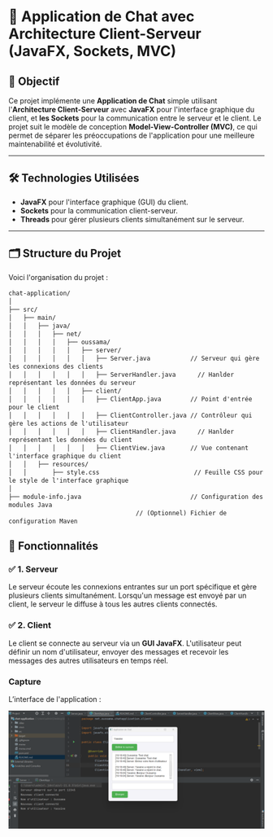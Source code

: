 # 💬 Application de Chat avec Architecture Client-Serveur (JavaFX, Sockets, MVC)

## 🎯 Objectif
Ce projet implémente une **Application de Chat** simple utilisant l'**Architecture Client-Serveur** avec **JavaFX** pour l'interface graphique du client, et **les Sockets** pour la communication entre le serveur et le client. Le projet suit le modèle de conception **Model-View-Controller (MVC)**, ce qui permet de séparer les préoccupations de l'application pour une meilleure maintenabilité et évolutivité.

---

## 🛠️ Technologies Utilisées
- **JavaFX** pour l'interface graphique (GUI) du client.
- **Sockets** pour la communication client-serveur.
- **Threads** pour gérer plusieurs clients simultanément sur le serveur.

---

## 🗂️ Structure du Projet


Voici l'organisation du projet :

```plaintext
chat-application/
│
├── src/
│   ├── main/
│   │   ├── java/
│   │   │   ├── net/
│   │   │   │   ├── oussama/
│   │   │   │   │   ├── server/
│   │   │   │   │   │   ├── Server.java           // Serveur qui gère les connexions des clients
│   │   │   │   │   │   ├── ServerHandler.java      // Hanlder représentant les données du serveur
│   │   │   │   │   ├── client/
│   │   │   │   │   │   ├── ClientApp.java        // Point d'entrée pour le client
│   │   │   │   │   │   ├── ClientController.java // Contrôleur qui gère les actions de l'utilisateur
│   │   │   │   │   │   ├── ClientHandler.java      // Hanlder représentant les données du client
│   │   │   │   │   │   ├── ClientView.java       // Vue contenant l'interface graphique du client
│   │   ├── resources/
│   │       ├── style.css                          // Feuille CSS pour le style de l'interface graphique
│
├── module-info.java                              // Configuration des modules Java
                                   // (Optionnel) Fichier de configuration Maven

```

## 📝 Fonctionnalités

### ✅ 1. **Serveur**
Le serveur écoute les connexions entrantes sur un port spécifique et gère plusieurs clients simultanément. Lorsqu'un message est envoyé par un client, le serveur le diffuse à tous les autres clients connectés.

### ✅ 2. **Client**
Le client se connecte au serveur via un **GUI JavaFX**. L'utilisateur peut définir un nom d'utilisateur, envoyer des messages et recevoir les messages des autres utilisateurs en temps réel.

### Capture
L’interface de l'application :


![Capture d'écran de l'application](./images/capture1.png)


